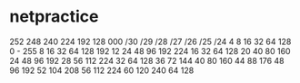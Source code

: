 # netpractice

252		248		240		224		192		128		000
/30		/29		/28		/27		/26		/25		/24
4	 	8		16		32		64		128		0 - 255
8	 	16		32		64		128		192
12	 	24		48		96		192		224
16	 	32		64		128
20	 	40		80		160
24	 	48		96		192
28	 	56		112		224
32	 	64		128
36	 	72		144
40	 	80		160
44	 	88		176
48	 	96		192
52	 	104		208
56	 	112		224
60	 	120		240
64	 	128
